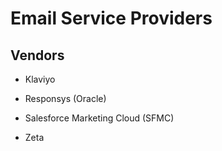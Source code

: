 
# Email Service Providers 


## Vendors

- Klaviyo 

- Responsys (Oracle)

- Salesforce Marketing Cloud (SFMC)

- Zeta
